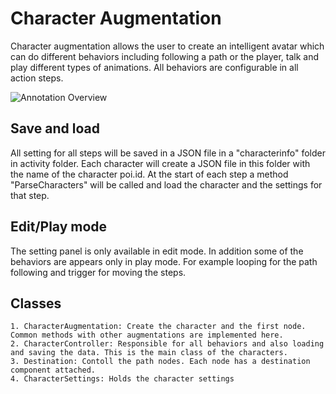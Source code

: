 # Character Augmentation

Character augmentation allows the user to create an intelligent avatar 
which can do different behaviors including following a path or the player, 
talk and play different types of animations. All behaviors are configurable
in all action steps. 

![Annotation Overview](../resources/Recorder/character_settings.jpg)


## Save and load 
All setting for all steps will be saved in a JSON file in a "characterinfo" 
folder in activity folder. Each character will create a JSON file in this 
folder with the name of the character poi.id. At the start of each step 
a method "ParseCharacters" will be called and load the character and the settings 
for that step.


## Edit/Play mode

The setting panel is only available in edit mode. In addition some of the behaviors 
are appears only in play mode. For example looping for the path following and trigger
for moving the steps.

## Classes

	1. CharacterAugmentation: Create the character and the first node. Common methods with other augmentations are implemented here.
	2. CharacterController: Responsible for all behaviors and also loading and saving the data. This is the main class of the characters.
	3. Destination: Contoll the path nodes. Each node has a destination component attached.
	4. CharacterSettings: Holds the character settings
